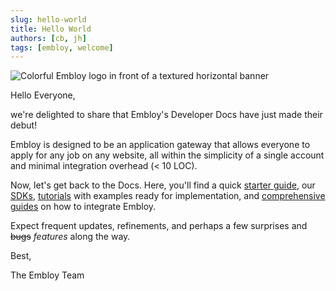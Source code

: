 ```yaml
---
slug: hello-world
title: Hello World
authors: [cb, jh]
tags: [embloy, welcome]
---
```


![Colorful Embloy logo in front of a textured horizontal banner](./githubbanner.png)

Hello Everyone,

we're delighted to share that Embloy's Developer Docs have just made their debut!

Embloy is designed to be an application gateway that allows everyone to apply for any job on any website, all within the simplicity of a single account and minimal integration overhead (< 10 LOC).

<!--truncate-->

Now, let's get back to the Docs. Here, you'll find a quick [starter guide](/docs/intro), our [SDKs](/docs/sdks/overview), [tutorials](/docs/category/tutorial---basics) with examples ready for implementation, and [comprehensive guides](/docs/category/guides) on how to integrate Embloy.

Expect frequent updates, refinements, and perhaps a few surprises and ~~bugs~~ _features_ along the way.

Best,

The Embloy Team
